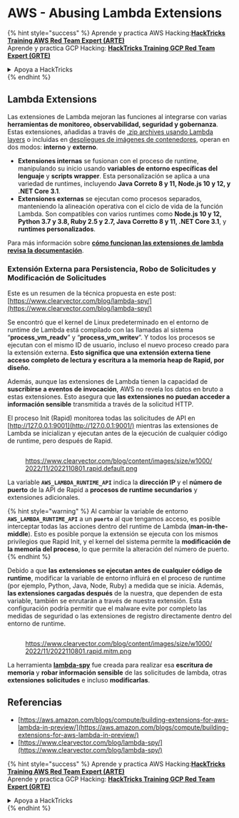 # AWS - Abusing Lambda Extensions

{% hint style="success" %}
Aprende y practica AWS Hacking:<img src="/.gitbook/assets/image.png" alt="" data-size="line">[**HackTricks Training AWS Red Team Expert (ARTE)**](https://training.hacktricks.xyz/courses/arte)<img src="/.gitbook/assets/image.png" alt="" data-size="line">\
Aprende y practica GCP Hacking: <img src="/.gitbook/assets/image (2).png" alt="" data-size="line">[**HackTricks Training GCP Red Team Expert (GRTE)**<img src="/.gitbook/assets/image (2).png" alt="" data-size="line">](https://training.hacktricks.xyz/courses/grte)

<details>

<summary>Apoya a HackTricks</summary>

* Revisa los [**planes de suscripción**](https://github.com/sponsors/carlospolop)!
* **Únete al** 💬 [**grupo de Discord**](https://discord.gg/hRep4RUj7f) o al [**grupo de telegram**](https://t.me/peass) o **síguenos** en **Twitter** 🐦 [**@hacktricks\_live**](https://twitter.com/hacktricks\_live)**.**
* **Comparte trucos de hacking enviando PRs a los repositorios de github de** [**HackTricks**](https://github.com/carlospolop/hacktricks) y [**HackTricks Cloud**](https://github.com/carlospolop/hacktricks-cloud).

</details>
{% endhint %}

## Lambda Extensions

Las extensiones de Lambda mejoran las funciones al integrarse con varias **herramientas de monitoreo, observabilidad, seguridad y gobernanza**. Estas extensiones, añadidas a través de [.zip archives usando Lambda layers](https://docs.aws.amazon.com/lambda/latest/dg/configuration-layers.html) o incluidas en [despliegues de imágenes de contenedores](https://aws.amazon.com/blogs/compute/working-with-lambda-layers-and-extensions-in-container-images/), operan en dos modos: **interno** y **externo**.

* **Extensiones internas** se fusionan con el proceso de runtime, manipulando su inicio usando **variables de entorno específicas del lenguaje** y **scripts wrapper**. Esta personalización se aplica a una variedad de runtimes, incluyendo **Java Correto 8 y 11, Node.js 10 y 12, y .NET Core 3.1**.
* **Extensiones externas** se ejecutan como procesos separados, manteniendo la alineación operativa con el ciclo de vida de la función Lambda. Son compatibles con varios runtimes como **Node.js 10 y 12, Python 3.7 y 3.8, Ruby 2.5 y 2.7, Java Corretto 8 y 11, .NET Core 3.1**, y **runtimes personalizados**.

Para más información sobre [**cómo funcionan las extensiones de lambda revisa la documentación**](https://docs.aws.amazon.com/lambda/latest/dg/runtimes-extensions-api.html).

### Extensión Externa para Persistencia, Robo de Solicitudes y Modificación de Solicitudes

Este es un resumen de la técnica propuesta en este post: [https://www.clearvector.com/blog/lambda-spy/](https://www.clearvector.com/blog/lambda-spy/)

Se encontró que el kernel de Linux predeterminado en el entorno de runtime de Lambda está compilado con las llamadas al sistema “**process\_vm\_readv**” y “**process\_vm\_writev**”. Y todos los procesos se ejecutan con el mismo ID de usuario, incluso el nuevo proceso creado para la extensión externa. **Esto significa que una extensión externa tiene acceso completo de lectura y escritura a la memoria heap de Rapid, por diseño.**

Además, aunque las extensiones de Lambda tienen la capacidad de **suscribirse a eventos de invocación**, AWS no revela los datos en bruto a estas extensiones. Esto asegura que **las extensiones no puedan acceder a información sensible** transmitida a través de la solicitud HTTP.

El proceso Init (Rapid) monitorea todas las solicitudes de API en [http://127.0.0.1:9001](http://127.0.0.1:9001/) mientras las extensiones de Lambda se inicializan y ejecutan antes de la ejecución de cualquier código de runtime, pero después de Rapid.

<figure><img src="../../../../.gitbook/assets/image (90).png" alt=""><figcaption><p><a href="https://www.clearvector.com/blog/content/images/size/w1000/2022/11/2022110801.rapid.default.png">https://www.clearvector.com/blog/content/images/size/w1000/2022/11/2022110801.rapid.default.png</a></p></figcaption></figure>

La variable **`AWS_LAMBDA_RUNTIME_API`** indica la **dirección IP** y el **número de puerto** de la API de Rapid a **procesos de runtime secundarios** y extensiones adicionales.

{% hint style="warning" %}
Al cambiar la variable de entorno **`AWS_LAMBDA_RUNTIME_API`** a un **`puerto`** al que tengamos acceso, es posible interceptar todas las acciones dentro del runtime de Lambda (**man-in-the-middle**). Esto es posible porque la extensión se ejecuta con los mismos privilegios que Rapid Init, y el kernel del sistema permite la **modificación de la memoria del proceso**, lo que permite la alteración del número de puerto.
{% endhint %}

Debido a que **las extensiones se ejecutan antes de cualquier código de runtime**, modificar la variable de entorno influirá en el proceso de runtime (por ejemplo, Python, Java, Node, Ruby) a medida que se inicia. Además, **las extensiones cargadas después** de la nuestra, que dependen de esta variable, también se enrutarán a través de nuestra extensión. Esta configuración podría permitir que el malware evite por completo las medidas de seguridad o las extensiones de registro directamente dentro del entorno de runtime.

<figure><img src="../../../../.gitbook/assets/image (3) (4).png" alt=""><figcaption><p><a href="https://www.clearvector.com/blog/content/images/size/w1000/2022/11/2022110801.rapid.mitm.png">https://www.clearvector.com/blog/content/images/size/w1000/2022/11/2022110801.rapid.mitm.png</a></p></figcaption></figure>

La herramienta [**lambda-spy**](https://github.com/clearvector/lambda-spy) fue creada para realizar esa **escritura de memoria** y **robar información sensible** de las solicitudes de lambda, otras **extensiones** **solicitudes** e incluso **modificarlas**.

## Referencias

* [https://aws.amazon.com/blogs/compute/building-extensions-for-aws-lambda-in-preview/](https://aws.amazon.com/blogs/compute/building-extensions-for-aws-lambda-in-preview/)
* [https://www.clearvector.com/blog/lambda-spy/](https://www.clearvector.com/blog/lambda-spy/)

{% hint style="success" %}
Aprende y practica AWS Hacking:<img src="/.gitbook/assets/image.png" alt="" data-size="line">[**HackTricks Training AWS Red Team Expert (ARTE)**](https://training.hacktricks.xyz/courses/arte)<img src="/.gitbook/assets/image.png" alt="" data-size="line">\
Aprende y practica GCP Hacking: <img src="/.gitbook/assets/image (2).png" alt="" data-size="line">[**HackTricks Training GCP Red Team Expert (GRTE)**<img src="/.gitbook/assets/image (2).png" alt="" data-size="line">](https://training.hacktricks.xyz/courses/grte)

<details>

<summary>Apoya a HackTricks</summary>

* Revisa los [**planes de suscripción**](https://github.com/sponsors/carlospolop)!
* **Únete al** 💬 [**grupo de Discord**](https://discord.gg/hRep4RUj7f) o al [**grupo de telegram**](https://t.me/peass) o **síguenos** en **Twitter** 🐦 [**@hacktricks\_live**](https://twitter.com/hacktricks\_live)**.**
* **Comparte trucos de hacking enviando PRs a los repositorios de github de** [**HackTricks**](https://github.com/carlospolop/hacktricks) y [**HackTricks Cloud**](https://github.com/carlospolop/hacktricks-cloud).

</details>
{% endhint %}
